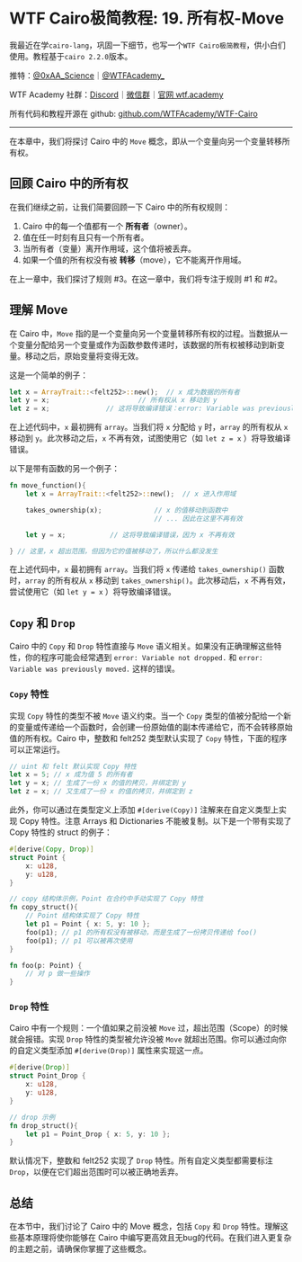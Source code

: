 # WTF Cairo极简教程: 19. 所有权-Move

我最近在学`cairo-lang`，巩固一下细节，也写一个`WTF Cairo极简教程`，供小白们使用。教程基于`cairo 2.2.0`版本。

推特：[@0xAA_Science](https://twitter.com/0xAA_Science)｜[@WTFAcademy_](https://twitter.com/WTFAcademy_)

WTF Academy 社群：[Discord](https://discord.gg/5akcruXrsk)｜[微信群](https://docs.google.com/forms/d/e/1FAIpQLSe4KGT8Sh6sJ7hedQRuIYirOoZK_85miz3dw7vA1-YjodgJ-A/viewform?usp=sf_link)｜[官网 wtf.academy](https://wtf.academy)

所有代码和教程开源在 github: [github.com/WTFAcademy/WTF-Cairo](https://github.com/WTFAcademy/WTF-Cairo)

---

在本章中，我们将探讨 Cairo 中的 `Move` 概念，即从一个变量向另一个变量转移所有权。

## 回顾 Cairo 中的所有权

在我们继续之前，让我们简要回顾一下 Cairo 中的所有权规则：

1. Cairo 中的每一个值都有一个 **所有者**（owner）。
2. 值在任一时刻有且只有一个所有者。
3. 当所有者（变量）离开作用域，这个值将被丢弃。
4. 如果一个值的所有权没有被 **转移**（move），它不能离开作用域。

在上一章中，我们探讨了规则 #3。在这一章中，我们将专注于规则 #1 和 #2。

## 理解 Move

在 Cairo 中，`Move` 指的是一个变量向另一个变量转移所有权的过程。当数据从一个变量分配给另一个变量或作为函数参数传递时，该数据的所有权被移动到新变量。移动之后，原始变量将变得无效。

这是一个简单的例子：

```rust
let x = ArrayTrait::<felt252>::new();  // x 成为数据的所有者
let y = x;                      // 所有权从 x 移动到 y
let z = x;              // 这将导致编译错误：error: Variable was previously moved
```

在上述代码中，`x` 最初拥有 `array`。当我们将 `x` 分配给 `y` 时，`array` 的所有权从 `x` 移动到 `y`。此次移动之后，`x` 不再有效，试图使用它（如 `let z = x` ）将导致编译错误。

以下是带有函数的另一个例子：

```rust
fn move_function(){
    let x = ArrayTrait::<felt252>::new();  // x 进入作用域

    takes_ownership(x);             // x 的值移动到函数中
                                    // ... 因此在这里不再有效

    let y = x;           // 这将导致编译错误，因为 x 不再有效

} // 这里，x 超出范围，但因为它的值被移动了，所以什么都没发生
```

在上述代码中，`x` 最初拥有 `array`。当我们将 `x` 传递给 `takes_ownership()` 函数时，`array` 的所有权从 `x` 移动到 `takes_ownership()`。此次移动后，`x` 不再有效，尝试使用它（如 `let y = x` ）将导致编译错误。

## `Copy` 和 `Drop`

Cairo 中的 `Copy` 和 `Drop` 特性直接与 `Move` 语义相关。如果没有正确理解这些特性，你的程序可能会经常遇到 `error: Variable not dropped.` 和 `error: Variable was previously moved.` 这样的错误。

### `Copy` 特性

实现 `Copy` 特性的类型不被 `Move` 语义约束。当一个 `Copy` 类型的值被分配给一个新的变量或传递给一个函数时，会创建一份原始值的副本传递给它，而不会转移原始值的所有权。Cairo 中，整数和 felt252 类型默认实现了 `Copy` 特性，下面的程序可以正常运行。

```rust
// uint 和 felt 默认实现 Copy 特性
let x = 5; // x 成为值 5 的所有者
let y = x; // 生成了一份 x 的值的拷贝，并绑定到 y
let z = x; // 又生成了一份 x 的值的拷贝，并绑定到 z
```

此外，你可以通过在类型定义上添加 `#[derive(Copy)]` 注解来在自定义类型上实现 Copy 特性。注意 Arrays 和 Dictionaries 不能被复制。以下是一个带有实现了 Copy 特性的 struct 的例子：

```rust
#[derive(Copy, Drop)]
struct Point {
    x: u128,
    y: u128,
}

// copy 结构体示例，Point 在合约中手动实现了 Copy 特性
fn copy_struct(){
    // Point 结构体实现了 Copy 特性
    let p1 = Point { x: 5, y: 10 };
    foo(p1); // p1 的所有权没有被移动，而是生成了一份拷贝传递给 foo()
    foo(p1); // p1 可以被再次使用
}

fn foo(p: Point) {
    // 对 p 做一些操作
}
```

### `Drop` 特性

Cairo 中有一个规则：一个值如果之前没被 `Move` 过，超出范围（Scope）的时候就会报错。实现 `Drop` 特性的类型被允许没被 `Move` 就超出范围。你可以通过向你的自定义类型添加 `#[derive(Drop)]` 属性来实现这一点。

```rust
#[derive(Drop)]
struct Point_Drop {
    x: u128,
    y: u128,
}

// drop 示例
fn drop_struct(){
    let p1 = Point_Drop { x: 5, y: 10 };
}
```

默认情况下，整数和 felt252 实现了 `Drop` 特性。所有自定义类型都需要标注 `Drop`，以便在它们超出范围时可以被正确地丢弃。

## 总结

在本节中，我们讨论了 Cairo 中的 Move 概念，包括 `Copy` 和 `Drop` 特性。理解这些基本原理将使你能够在 Cairo 中编写更高效且无bug的代码。在我们进入更复杂的主题之前，请确保你掌握了这些概念。